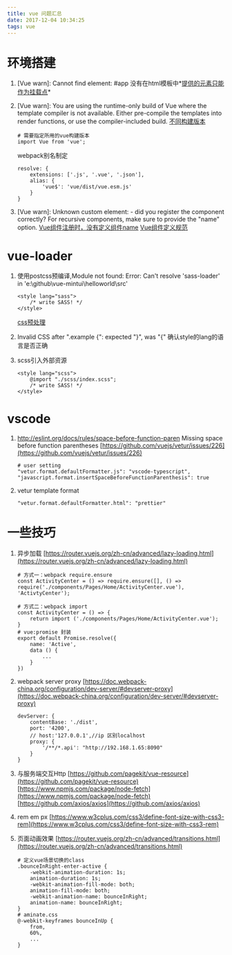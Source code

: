 ```yaml
---
title: vue 问题汇总
date: 2017-12-04 10:34:25
tags: vue
---
```


# 环境搭建
1. [Vue warn]: Cannot find element: #app
    没有在html模板中*[提供的元素只能作为挂载点](https://cn.vuejs.org/v2/api/#el)*

2. [Vue warn]: You are using the runtime-only build of Vue where the template compiler is not available. Either pre-compile the templates into render functions, or use the compiler-included build.
    [不同构建版本](https://cn.vuejs.org/v2/guide/installation.html#对不同构建版本的解释)
    ````
    # 需要指定所用的vue构建版本
    import Vue from 'vue';
    ````
    webpack别名制定
    ````
    resolve: {
        extensions: ['.js', '.vue', '.json'],
        alias: {
            'vue$': 'vue/dist/vue.esm.js'
        }
    }
    ````

3. [Vue warn]: Unknown custom element: <app> - did you register the component correctly? For recursive components, make sure to provide the "name" option.
    [Vue组件注册时，没有定义组件name](https://cn.vuejs.org/v2/api/#选项-其它)
    [Vue组件定义规范](https://cn.vuejs.org/v2/api/#Vue-component)

# vue-loader
1. 使用postcss预编译,Module not found: Error: Can't resolve 'sass-loader' in 'e:\github\vue-mintui\helloworld\src'
    ````
    <style lang="sass">
        /* write SASS! */
    </style>
    ````
    [css预处理](https://vue-loader.vuejs.org/zh-cn/configurations/pre-processors.html)

2. Invalid CSS after ".example {": expected "}", was "{"
    确认style的lang的语言是否正确

3. scss引入外部资源
    ````
    <style lang="scss">
        @import "./scss/index.scss";
        /* write SASS! */
    </style>
    ````

# vscode
1. http://eslint.org/docs/rules/space-before-function-paren  Missing space before function parentheses
    [https://github.com/vuejs/vetur/issues/226](https://github.com/vuejs/vetur/issues/226)
    ````
    # user setting
    "vetur.format.defaultFormatter.js": "vscode-typescript",
    "javascript.format.insertSpaceBeforeFunctionParenthesis": true
    ````

2. vetur template format
    ````
    "vetur.format.defaultFormatter.html": "prettier"
    ````

# 一些技巧
1. 异步加载
    [https://router.vuejs.org/zh-cn/advanced/lazy-loading.html](https://router.vuejs.org/zh-cn/advanced/lazy-loading.html)
    ````
    # 方式一：webpack require.ensure
    const ActivityCenter = () => require.ensure([], () => require('./components/Pages/Home/ActivityCenter.vue'), 'ActivtyCenter');
    
    # 方式二：webpack import
    const ActivityCenter = () => {
        return import ('./components/Pages/Home/ActivityCenter.vue');
    }
    # vue:promise 封装
    export default Promise.resolve({
        name: 'Active',
        data () {
            ...
        }
    })
    ````

2. webpack server proxy
    [https://doc.webpack-china.org/configuration/dev-server/#devserver-proxy](https://doc.webpack-china.org/configuration/dev-server/#devserver-proxy)
    ````
    devServer: {
        contentBase: './dist',
        port: '4200',
        // host:'127.0.0.1',//ip 区别localhost
        proxy: {
            '/**/*.api': "http://192.168.1.65:8090"
        }
    }
    ````

3. 与服务端交互Http
    [https://github.com/pagekit/vue-resource](https://github.com/pagekit/vue-resource)
    [https://www.npmjs.com/package/node-fetch](https://www.npmjs.com/package/node-fetch)
    [https://github.com/axios/axios](https://github.com/axios/axios)

4. rem em px
    [https://www.w3cplus.com/css3/define-font-size-with-css3-rem](https://www.w3cplus.com/css3/define-font-size-with-css3-rem)

5. 页面动画效果
    [https://router.vuejs.org/zh-cn/advanced/transitions.html](https://router.vuejs.org/zh-cn/advanced/transitions.html)
    ````
    # 定义vue场景切换的class
    .bounceInRight-enter-active {
        -webkit-animation-duration: 1s;
        animation-duration: 1s;
        -webkit-animation-fill-mode: both;
        animation-fill-mode: both;
        -webkit-animation-name: bounceInRight;
        animation-name: bounceInRight;
    }
    # aminate.css
    @-webkit-keyframes bounceInUp {
        from,
        60%,
        ...
    }
    ````
